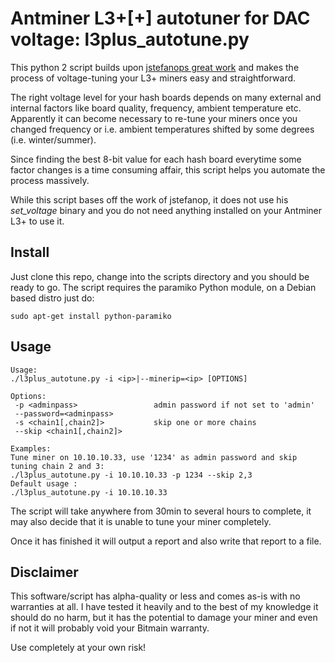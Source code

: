 # Antminer L3+[+] autotuner for DAC voltage: l3plus_autotune.py

This python 2 script builds upon [jstefanops great work](https://bitcointalk.org/index.php?topic=3546316) and makes the process of voltage-tuning your L3+ miners easy and straightforward.

The right voltage level for your hash boards depends on many external and internal factors like board quality, frequency, ambient temperature etc.
Apparently it can become necessary to re-tune your miners once you changed frequency or i.e. ambient temperatures shifted by some degrees (i.e. winter/summer).

Since finding the best 8-bit value for each hash board everytime some factor changes is a time consuming affair, this script helps you automate the process massively.


While this script bases off the work of jstefanop, it does not use his *set_voltage* binary and you do not need anything installed on your Antminer L3+ to use it.


## Install
Just clone this repo, change into the scripts directory and you should be ready to go.
The script requires the paramiko Python module, on a Debian based distro just do:

`sudo apt-get install python-paramiko`

## Usage

```
Usage:
./l3plus_autotune.py -i <ip>|--minerip=<ip> [OPTIONS]

Options:
 -p <adminpass>                 admin password if not set to 'admin'
 --password=<adminpass>
 -s <chain1[,chain2]>           skip one or more chains
 --skip <chain1[,chain2]>

Examples:
Tune miner on 10.10.10.33, use '1234' as admin password and skip tuning chain 2 and 3:
./l3plus_autotune.py -i 10.10.10.33 -p 1234 --skip 2,3
Default usage :
./l3plus_autotune.py -i 10.10.10.33
```

The script will take anywhere from 30min to several hours to complete, it may also decide that it is unable to tune your miner completely. 

Once it has finished it will output a report and also write that report to a file.

## Disclaimer
This software/script has alpha-quality or less and comes as-is with no warranties at all. 
I have tested it heavily and to the best of my knowledge it should do no harm, but it has the potential to damage your miner and even if not it will probably void your Bitmain warranty.

Use completely at your own risk!
